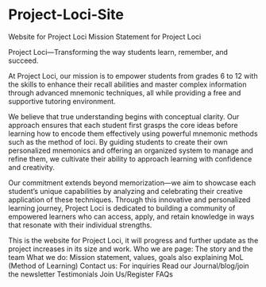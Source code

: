 # Project-Loci-Site
Website for Project Loci
Mission Statement for Project Loci

Project Loci—Transforming the way students learn, remember, and succeed.

At Project Loci, our mission is to empower students from grades 6 to 12 with the skills to enhance their recall abilities and master complex information through advanced mnemonic techniques, all while providing a free and supportive tutoring environment.

We believe that true understanding begins with conceptual clarity. Our approach ensures that each student first grasps the core ideas before learning how to encode them effectively using powerful mnemonic methods such as the method of loci. By guiding students to create their own personalized mnemonics and offering an organized system to manage and refine them, we cultivate their ability to approach learning with confidence and creativity.

Our commitment extends beyond memorization—we aim to showcase each student’s unique capabilities by analyzing and celebrating their creative application of these techniques. Through this innovative and personalized learning journey, Project Loci is dedicated to building a community of empowered learners who can access, apply, and retain knowledge in ways that resonate with their individual strengths.

This is the website for Project Loci, it will progress and further update as the project increases in its size and work. 
Who we are page: The story and the team
What we do: Mission statement, values, goals also explaining MoL (Method of Learning)
Contact us: For inquiries 
Read our Journal/blog/join the newsletter 
Testimonials
Join Us/Register
FAQs



